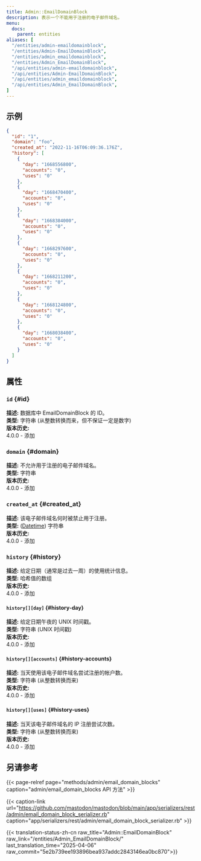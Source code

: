 ```yaml
---
title: Admin::EmailDomainBlock
description: 表示一个不能用于注册的电子邮件域名。
menu:
  docs:
    parent: entities
aliases: [
  "/entities/admin-emaildomainblock",
  "/entities/Admin-EmailDomainBlock",
  "/entities/admin_emaildomainblock",
  "/entities/Admin_EmailDomainBlock",
  "/api/entities/admin-emaildomainblock",
  "/api/entities/Admin-EmailDomainBlock",
  "/api/entities/admin_emaildomainblock",
  "/api/entities/Admin_EmailDomainBlock",
]
---
```


## 示例

```json
{
  "id": "1",
  "domain": "foo",
  "created_at": "2022-11-16T06:09:36.176Z",
  "history": [
    {
      "day": "1668556800",
      "accounts": "0",
      "uses": "0"
    },
    {
      "day": "1668470400",
      "accounts": "0",
      "uses": "0"
    },
    {
      "day": "1668384000",
      "accounts": "0",
      "uses": "0"
    },
    {
      "day": "1668297600",
      "accounts": "0",
      "uses": "0"
    },
    {
      "day": "1668211200",
      "accounts": "0",
      "uses": "0"
    },
    {
      "day": "1668124800",
      "accounts": "0",
      "uses": "0"
    },
    {
      "day": "1668038400",
      "accounts": "0",
      "uses": "0"
    }
  ]
}
```

## 属性

### `id` {#id}

**描述:** 数据库中 EmailDomainBlock 的 ID。\
**类型:** 字符串 (从整数转换而来，但不保证一定是数字)\
**版本历史:**\
4.0.0 - 添加

### `domain` {#domain}

**描述:** 不允许用于注册的电子邮件域名。\
**类型:** 字符串\
**版本历史:**\
4.0.0 - 添加

### `created_at` {#created_at}

**描述:** 该电子邮件域名何时被禁止用于注册。\
**类型:** ([Datetime](/api/datetime-format#datetime)) 字符串\
**版本历史:**\
4.0.0 - 添加

### `history` {#history}

**描述:** 给定日期（通常是过去一周）的使用统计信息。\
**类型:** 哈希值的数组\
**版本历史:**\
4.0.0 - 添加

#### `history[][day]` {#history-day}

**描述:** 给定日期午夜的 UNIX 时间戳。\
**类型:** 字符串 (UNIX 时间戳)\
**版本历史:**\
4.0.0 - 添加

#### `history[][accounts]` {#history-accounts}

**描述:** 当天使用该电子邮件域名尝试注册的帐户数。\
**类型:** 字符串 (从整数转换而来)\
**版本历史:**\
4.0.0 - 添加

#### `history[][uses]` {#history-uses}

**描述:** 当天该电子邮件域名的 IP 注册尝试次数。\
**类型:** 字符串 (从整数转换而来)\
**版本历史:**\
4.0.0 - 添加

## 另请参考

{{< page-relref page="methods/admin/email_domain_blocks" caption="admin/email_domain_blocks API 方法" >}}

{{< caption-link url="https://github.com/mastodon/mastodon/blob/main/app/serializers/rest/admin/email_domain_block_serializer.rb" caption="app/serializers/rest/admin/email_domain_block_serializer.rb" >}}

{{< translation-status-zh-cn raw_title="Admin::EmailDomainBlock" raw_link="/entities/Admin_EmailDomainBlock/" last_translation_time="2025-04-06" raw_commit="5e2b739ee193896bea937addc2843146ea0bc870">}}
